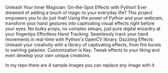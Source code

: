 Unleash Your Inner Magician: On-the-Spot Effects with Python!
Ever dreamed of adding a touch of magic to your everyday life? This project empowers you to do just that! Using the power of Python and your webcam, 
transform your hand gestures into captivating visual effects right before your eyes.
No bulky props, no complex setups, just pure digital wizardry at your fingertips
Effortless Hand Tracking: Seamlessly track your hand movements in real-time with Python's OpenCV library.
Dazzling Effects: Unleash your creativity with a library of captivating effects, from fire bursts to swirling galaxies.
Customization is Key: Tweak effects to your liking and even develop your own unique creations.

In my repo there are 4 sample images you can replace any image with it 
